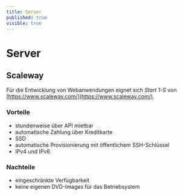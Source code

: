 ```yaml
---
title: Server
published: true
visible: true
---
```


# Server


## Scaleway

Für die Entwicklung von Webanwendungen eignet sich _Start 1-S_ von [https://www.scaleway.com/](https://www.scaleway.com/). 

### Vorteile
* stundenweise über API mietbar
* automatische Zahlung über Kreditkarte
* SSD
* automatische Provisionierung mit öffentlichem SSH-Schlüssel
* IPv4 und IPv6

### Nachteile
* eingeschränkte Verfügbarkeit
* keine eigenen DVD-Images für das Betriebsystem
